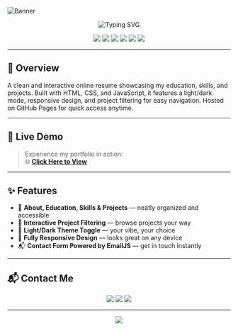 <!-- HEADER BANNER -->
![Banner](https://capsule-render.vercel.app/api?type=waving&color=0:1E3A8A,100:8B5E3C&height=200&section=header&text=🌐%20Rushaan%20Nayyar&fontSize=40&fontColor=ffffff&animation=fadeIn&fontAlignY=35)

<!-- ANIMATED TAGLINE -->
<p align="center">
  <img src="https://readme-typing-svg.herokuapp.com?font=Fira+Code&pause=1000&color=1E3A8A&center=true&vCenter=true&width=700&lines=Developer+Portfolio;Frontend+and+Full-Stack+Enthusiast;Interactive+UI%2FUX+Lover;Elite+Gamer" alt="Typing SVG" />
</p>

<!-- TECH BADGES -->
<p align="center">
  <img src="https://img.shields.io/badge/HTML5-Built-orange?style=flat-square&logo=html5&logoColor=white">
  <img src="https://img.shields.io/badge/CSS3-Styling-blue?style=flat-square&logo=css3&logoColor=white">
  <img src="https://img.shields.io/badge/JavaScript-Interactive-yellow?style=flat-square&logo=javascript&logoColor=white">
  <img src="https://img.shields.io/badge/Font%20Awesome-Icons-teal?style=flat-square&logo=fontawesome&logoColor=white">
  <img src="https://img.shields.io/badge/EmailJS-Contact%20Forms-brown?style=flat-square&logoColor=white">
  <img src="https://img.shields.io/badge/Status-Active-success?style=flat-square">
</p>

---

## 📌 Overview
A clean and interactive online resume showcasing my education, skills, and projects. Built with HTML, CSS, and JavaScript, it features a light/dark mode, responsive design, and project filtering for easy navigation. Hosted on GitHub Pages for quick access anytime.

---

## 🚀 Live Demo
> Experience my portfolio in action:  
🌐 **[Click Here to View](https://rushorgir.github.io/Resume/)**

---

## ✨ Features
- 💼 **About, Education, Skills & Projects** — neatly organized and accessible  
- 🧠 **Interactive Project Filtering** — browse projects your way  
- 🎨 **Light/Dark Theme Toggle** — your vibe, your choice  
- 📱 **Fully Responsive Design** — looks great on any device  
- 📬 **Contact Form Powered by EmailJS** — get in touch instantly  

---

## 📬 Contact Me
<p align="center">
  <a href="mailto:nayyarrushaan@gmail.com"><img src="https://img.shields.io/badge/Email-1E3A8A?style=for-the-badge&logo=gmail&logoColor=white"></a>
  <a href="https://www.linkedin.com/in/rushaan-nayyar-177105379/"><img src="https://img.shields.io/badge/LinkedIn-1E3A8A?style=for-the-badge&logo=linkedin&logoColor=white"></a>
  <a href="https://github.com/Rushorgir"><img src="https://img.shields.io/badge/GitHub-1E3A8A?style=for-the-badge&logo=github&logoColor=white"></a>
</p>

---

<!-- FOOTER -->
<p align="center">
  <img src="https://capsule-render.vercel.app/api?type=waving&color=0:1E3A8A,100:8B5E3C&height=100&section=footer"/>
</p>

